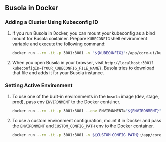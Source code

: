 ## Busola in Docker

### Adding a Cluster Using Kubeconfig ID

1. If you run Busola in Docker, you can mount your kubeconfig as a bind mount for Busola container. Prepare `KUBECONFIG` shell environment variable and execute the following command:

   ```bash
   docker run --rm -it -p 3001:3001 -v "${KUBECONFIG}":/app/core-ui/kubeconfig/$(basename "${KUBECONFIG}") --pid=host --name busola europe-docker.pkg.dev/kyma-project/prod/busola:latest
   ```

2. When you open Busola in your browser, visit `http://localhost:3001?kubeconfigID={YOUR_KUBECONFIG_FILE_NAME}`. Busola tries to download that file and adds it for your Busola instance.

### Setting Active Environment

1. To use one of the built-in environments in the `busola` image (dev, stage, prod), pass env `ENVIRONMENT` to the Docker container.

   ```bash
   docker run --rm -it -p 3001:3001 --env ENVIRONMENT="${ENVIRONMENT}" --pid=host --name busola europe-docker.pkg.dev/kyma-project/prod/busola:latest
   ```

2. To use a custom environment configuration, mount it in Docker and pass the `ENVIRONMENT` and `CUSTOM_CONFIG_PATH` env to the Docker container.
   ```bash
   docker run --rm -it -p 3001:3001 -v ${CUSTOM_CONFIG_PATH}:/app/core-ui/environments/ --env ENVIRONMENT="${ENVIRONMENT}" --pid=host --name busola europe-docker.pkg.dev/kyma-project/prod/busola:latest
   ```
